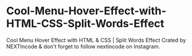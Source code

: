 # Cool-Menu-Hover-Effect-with-HTML-CSS-Split-Words-Effect
Cool Menu Hover Effect with HTML &amp; CSS | Split Words Effect Crated by NEXTIncode &amp; don't forget to follow nextincode on Instagram.
